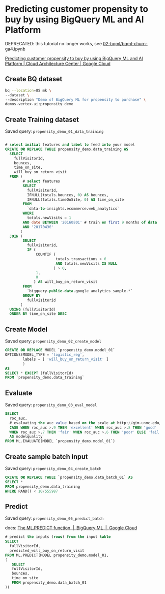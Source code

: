 # Predicting customer propensity to buy by using BigQuery ML and AI Platform

DEPRECATED: this tutorial no longer works, see [02-bqml/bqml-churn-ga4.ipynb](bqml-churn-ga4.ipynb)

[Predicting customer propensity to buy by using BigQuery ML and AI Platform | Cloud Architecture Center | Google Cloud](https://cloud.google.com/architecture/predicting-customer-propensity-to-buy)

## Create BQ dataset

```sh
bq --location=US mk \
--dataset \
--description "Demo of BigQuery ML for propensity to purchase" \
demos-vertex-ai:propensity_demo
```

## Create Training dataset

Saved query: `propensity_demo_01_data_training`

```sql

# select initial features and label to feed into your model
CREATE OR REPLACE TABLE propensity_demo.data_training AS
  SELECT
    fullVisitorId,
    bounces,
    time_on_site,
    will_buy_on_return_visit
  FROM (
        # select features
        SELECT
          fullVisitorId,
          IFNULL(totals.bounces, 0) AS bounces,
          IFNULL(totals.timeOnSite, 0) AS time_on_site
        FROM
          `data-to-insights.ecommerce.web_analytics`
        WHERE
          totals.newVisits = 1
        AND date BETWEEN '20160801' # train on first 9 months of data
        AND '20170430'
       )
  JOIN (
        SELECT
          fullvisitorid,
          IF (
              COUNTIF (
                       totals.transactions > 0
                       AND totals.newVisits IS NULL
                      ) > 0,
              1,
              0
             ) AS will_buy_on_return_visit
        FROM
          `bigquery-public-data.google_analytics_sample.*`
        GROUP BY
          fullvisitorid
       )
  USING (fullVisitorId)
  ORDER BY time_on_site DESC
```

## Create Model

Saved query: `propensity_demo_02_create_model`

```sql
CREATE OR REPLACE MODEL `propensity_demo.model_01`
OPTIONS(MODEL_TYPE = 'logistic_reg',
        labels = [ 'will_buy_on_return_visit' ]
        )
AS
SELECT * EXCEPT (fullVisitorId)
FROM `propensity_demo.data_training`
```

## Evaluate

Saved query: `propensity_demo_03_eval_model`

```sql
SELECT
  roc_auc,
  # evaluating the auc value based on the scale at http://gim.unmc.edu/dxtests/roc3.htm
  CASE WHEN roc_auc >.9 THEN 'excellent' WHEN roc_auc >.8 THEN 'good'
  WHEN roc_auc >.7 THEN 'fair' WHEN roc_auc >.6 THEN 'poor' ELSE 'fail' END
  AS modelquality
FROM ML.EVALUATE(MODEL `propensity_demo.model_01`)
```

## Create sample batch input

Saved query: `propensity_demo_04_create_batch`

```sql
CREATE OR REPLACE TABLE `propensity_demo.data_batch_01` AS 
SELECT * 
FROM propensity_demo.data_training
WHERE RAND() < 10/555987
```

## Predict

Saved query: `propensity_demo_05_predict_batch`

docs: [The ML.PREDICT function  |  BigQuery ML  |  Google Cloud](https://cloud.google.com/bigquery-ml/docs/reference/standard-sql/bigqueryml-syntax-predict)

```sql 
# predict the inputs (rows) from the input table
SELECT
  fullVisitorId,
  predicted_will_buy_on_return_visit
FROM ML.PREDICT(MODEL propensity_demo.model_01,
(
   SELECT
   fullVisitorId,
   bounces,
   time_on_site
   FROM propensity_demo.data_batch_01
))
```